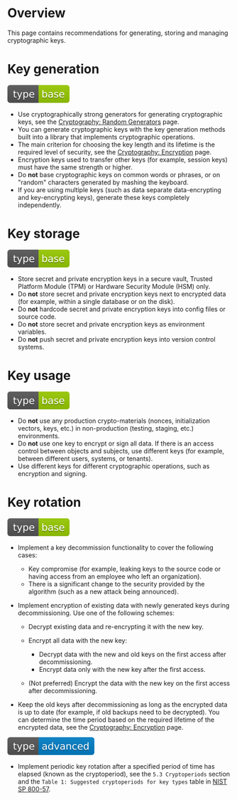 # Overview

This page contains recommendations for generating, storing and managing cryptographic keys.

# Key generation

<div align="left">
<img src="/.gitbook/assets/type-base-icon.svg">
</div>

- Use cryptographically strong generators for generating cryptographic keys, see the [Cryptography: Random Generators](/Web%20Application/Cryptography/Random%20Generators/README.md) page.
- You can generate cryptographic keys with the key generation methods built into a library that implements cryptographic operations.
- The main criterion for choosing the key length and its lifetime is the required level of security, see the [Cryptography: Encryption](/Web%20Application/Cryptography/Random%20Generators/README.md) page.
- Encryption keys used to transfer other keys (for example, session keys) must have the same strength or higher.
- Do **not** base cryptographic keys on common words or phrases, or on "random" characters generated by mashing the keyboard.
- If you are using multiple keys (such as data separate data-encrypting and key-encrypting keys), generate these keys completely independently.

# Key storage

<div align="left">
<img src="/.gitbook/assets/type-base-icon.svg">
</div>

- Store secret and private encryption keys in a secure vault, Trusted Platform Module (TPM) or Hardware Security Module (HSM) only.
- Do **not** store secret and private encryption keys next to encrypted data (for example, within a single database or on the disk).
- Do **not** hardcode secret and private encryption keys into config files or source code.
- Do **not** store secret and private encryption keys as environment variables.
- Do **not** push secret and private encryption keys into version control systems.

# Key usage

<div align="left">
<img src="/.gitbook/assets/type-base-icon.svg">
</div>

- Do **not** use any production crypto-materials (nonces, initialization vectors, keys, etc.) in non-production (testing, staging, etc.) environments.
- Do **not** use one key to encrypt or sign all data. If there is an access control between objects and subjects, use different keys (for example, between different users, systems, or tenants).
- Use different keys for different cryptographic operations, such as encryption and signing.

# Key rotation

<div align="left">
<img src="/.gitbook/assets/type-base-icon.svg">
</div>

-  Implement a key decommission functionality to cover the following cases:

    - Key compromise (for example, leaking keys to the source code or having access from an employee who left an organization).
    - There is a significant change to the security provided by the algorithm (such as a new attack being announced).

- Implement encryption of existing data with newly generated keys during decommissioning. Use one of the following schemes:

    - Decrypt existing data and re-encrypting it with the new key.
    - Encrypt all data with the new key:

        - Decrypt data with the new and old keys on the first access after decommissioning.
        - Encrypt data only with the new key after the first access.

    - (Not preferred) Encrypt the data with the new key on the first access after decommissioning.

-  Keep the old keys after decommissioning as long as the encrypted data is up to date (for example, if old backups need to be decrypted). You can determine the time period based on the required lifetime of the encrypted data, see the [Cryptography: Encryption](/Web%20Application/Cryptography/Encryption/README.md) page.

<div align="left">
<img src="/.gitbook/assets/type-advanced-icon.svg">
</div>

-  Implement periodic key rotation after a specified period of time has elapsed (known as the cryptoperiod), see the `5.3 Cryptoperiods` section and the `Table 1: Suggested cryptoperiods for key types` table in [NIST SP 800-57](https://nvlpubs.nist.gov/nistpubs/SpecialPublications/NIST.SP.800-57pt1r5.pdf).
